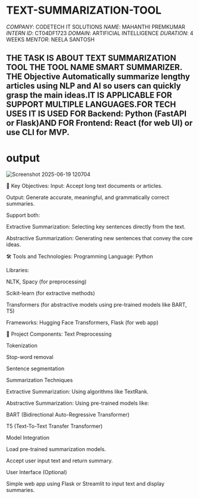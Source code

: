 # TEXT-SUMMARIZATION-TOOL
*COMPANY*: CODETECH IT SOLUTIONS
*NAME*: MAHANTHI PREMKUMAR
*INTERN ID*: CT04DF1723
*DOMAIN*: ARTIFICIAL INTELLIGENCE
*DURATION*: 4 WEEKS
*MENTOR*: NEELA SANTOSH

  ## THE TASK IS ABOUT TEXT SUMMARIZATION TOOL THE TOOL NAME SMART SUMMARIZER. THE Objective Automatically summarize lengthy articles using NLP and AI so users can quickly grasp the main ideas.IT IS APPLICABLE FOR SUPPORT MULTIPLE LANGUAGES.FOR TECH USES IT IS USED FOR Backend: Python (FastAPI or Flask)AND FOR Frontend: React (for web UI) or use CLI for MVP.


# output 

![Screenshot 2025-06-19 120704](https://github.com/user-attachments/assets/82ffc294-2bef-4d90-b51d-c103244fc5bc)


🎯 Key Objectives:
Input: Accept long text documents or articles.

Output: Generate accurate, meaningful, and grammatically correct summaries.

Support both:

Extractive Summarization: Selecting key sentences directly from the text.

Abstractive Summarization: Generating new sentences that convey the core ideas.

🛠 Tools and Technologies:
Programming Language: Python

Libraries:

NLTK, Spacy (for preprocessing)

Scikit-learn (for extractive methods)

Transformers (for abstractive models using pre-trained models like BART, T5)

Frameworks: Hugging Face Transformers, Flask (for web app)

📂 Project Components:
Text Preprocessing

Tokenization

Stop-word removal

Sentence segmentation

Summarization Techniques

Extractive Summarization: Using algorithms like TextRank.

Abstractive Summarization: Using pre-trained models like:

BART (Bidirectional Auto-Regressive Transformer)

T5 (Text-To-Text Transfer Transformer)

Model Integration

Load pre-trained summarization models.

Accept user input text and return summary.

User Interface (Optional)

Simple web app using Flask or Streamlit to input text and display summaries.


